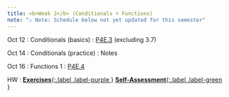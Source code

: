```yaml
---
title: <b>Week 2</b> (Conditionals + Functions)
note: "⚠️ Note: Schedule below not yet updated for this semester"
---
```


Oct 12
: Conditionals (basics)
  : [P4E.3](https://do1.dr-chuck.com/pythonlearn/EN_us/pythonlearn.pdf#page=43.16) (excluding 3.7)

Oct 14
: Conditionals (practice)
  : Notes

Oct 16
: Functions 1
  : [P4E.4](https://do1.dr-chuck.com/pythonlearn/EN_us/pythonlearn.pdf#page=55.16)

HW
: [**Exercises**{:.label .label-purple }](#) [**Self-Assessment**{:.label .label-green }](#)
